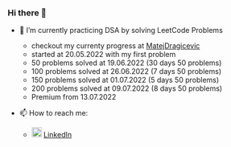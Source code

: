 ### Hi there 👋


- 🌱 I’m currently practicing DSA by solving LeetCode Problems
  - checkout my currenty progress at [MatejDragicevic](https://leetcode.com/MatejDragicevic/)
  - started at 20.05.2022 with my first problem
  - 50 problems solved at 19.06.2022 (30 days 50 problems)
  - 100 problems solved at 26.06.2022 (7 days 50 problems)
  - 150 problems solved at 01.07.2022 (5 days 50 problems)
  - 200 problems solved at 09.07.2022 (8 days 50 problems)
  - Premium from 13.07.2022
  
- 📫 How to reach me:
  -  <a href="#"> <img src="https://upload.wikimedia.org/wikipedia/commons/f/f8/LinkedIn_icon_circle.svg" width="20" onclick="" /></a> [LinkedIn](https://www.linkedin.com/in/matejdragicevic/)

<!--
**MatejDragicevic/MatejDragicevic** is a ✨ _special_ ✨ repository because its `README.md` (this file) appears on your GitHub profile.

Here are some ideas to get you started:

- 🔭 I’m currently working on ...
- 🌱 I’m currently learning ...
- 👯 I’m looking to collaborate on ...
- 🤔 I’m looking for help with ...
- 💬 Ask me about ...
- 📫 How to reach me: ...
- 😄 Pronouns: ...
- ⚡ Fun fact: ...
-->
